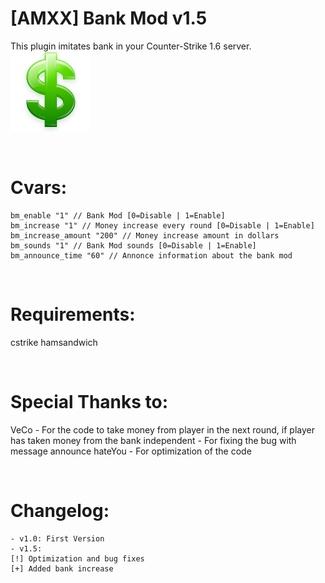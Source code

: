 # [AMXX] Bank Mod v1.5
This plugin imitates bank in your Counter-Strike 1.6 server.
![](https://raw.githubusercontent.com/kpuc313/AMXX-Bank-Mod/master/Preview/Preview.png)

<br />

# Cvars:

    bm_enable "1" // Bank Mod [0=Disable | 1=Enable]
    bm_increase "1" // Money increase every round [0=Disable | 1=Enable]
    bm_increase_amount "200" // Money increase amount in dollars
    bm_sounds "1" // Bank Mod sounds [0=Disable | 1=Enable]
    bm_announce_time "60" // Annonce information about the bank mod

<br />

# Requirements:
cstrike
hamsandwich

<br />

# Special Thanks to:
VeCo - For the code to take money from player in the next round, if player has taken money from the bank
independent - For fixing the bug with message announce
hateYou - For optimization of the code

<br />

# Changelog:
    - v1.0: First Version
    - v1.5:
    [!] Optimization and bug fixes
    [+] Added bank increase
